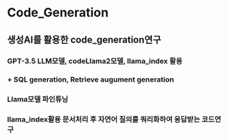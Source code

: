 # Code_Generation
## 생성AI를 활용한 code_generation연구
### GPT-3.5 LLM모델, codeLlama2모델, llama_index 활용
### + SQL generation, Retrieve augument generation 
### Llama모델 파인튜닝
### llama_index활용 문서처리 후 자연어 질의를 쿼리화하여 응답받는 코드연구
